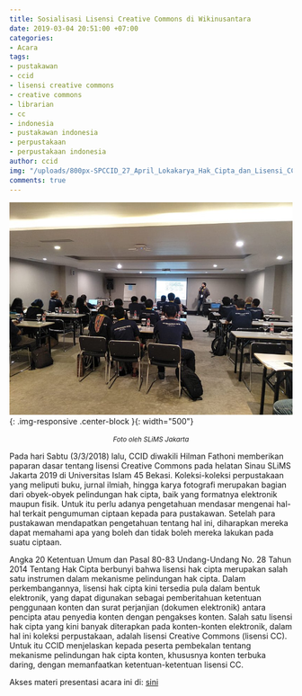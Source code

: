 ```yaml
---
title: Sosialisasi Lisensi Creative Commons di Wikinusantara
date: 2019-03-04 20:51:00 +07:00
categories:
- Acara
tags:
- pustakawan
- ccid
- lisensi creative commons
- creative commons
- librarian
- cc
- indonesia
- pustakawan indonesia
- perpustakaan
- perpustakaan indonesia
author: ccid
img: "/uploads/800px-SPCCID_27_April_Lokakarya_Hak_Cipta_dan_Lisensi_CC_di_Wikinusantara_2019.jpg"
comments: true
---
```


![800px-SPCCID_27_April_Lokakarya_Hak_Cipta_dan_Lisensi_CC_di_Wikinusantara_2019.jpg](/uploads/800px-SPCCID_27_April_Lokakarya_Hak_Cipta_dan_Lisensi_CC_di_Wikinusantara_2019.jpg){: .img-responsive .center-block }{: width="500"}<center><small><i>Foto oleh SLiMS Jakarta</i></small></center>

Pada hari Sabtu (3/3/2018) lalu, CCID diwakili Hilman Fathoni memberikan paparan dasar tentang lisensi Creative Commons pada helatan Sinau SLiMS Jakarta 2019 di Universitas Islam 45 Bekasi. Koleksi-koleksi perpustakaan yang meliputi buku, jurnal ilmiah, hingga karya fotografi merupakan bagian dari obyek-obyek pelindungan hak cipta, baik yang formatnya elektronik maupun fisik. Untuk itu perlu adanya pengetahuan mendasar mengenai hal-hal terkait pengumuman ciptaan kepada para pustakawan. Setelah para pustakawan mendapatkan pengetahuan tentang hal ini, diharapkan mereka dapat memahami apa yang boleh dan tidak boleh mereka lakukan pada suatu ciptaan. 

Angka 20 Ketentuan Umum dan Pasal 80-83 Undang-Undang No. 28 Tahun 2014 Tentang Hak Cipta berbunyi bahwa lisensi hak cipta merupakan salah satu instrumen dalam mekanisme pelindungan hak cipta. Dalam perkembangannya, lisensi hak cipta kini tersedia pula dalam bentuk elektronik, yang dapat digunakan sebagai pemberitahuan ketentuan penggunaan konten dan surat perjanjian (dokumen elektronik) antara pencipta atau penyedia konten dengan pengakses konten. Salah satu lisensi hak cipta yang kini banyak diterapkan pada konten-konten elektronik, dalam hal ini koleksi perpustakaan, adalah lisensi Creative Commons (lisensi CC). Untuk itu CCID menjelaskan kepada peserta pembekalan tentang mekanisme pelindungan hak cipta konten, khususnya konten terbuka daring, dengan memanfaatkan ketentuan-ketentuan lisensi CC.

Akses materi presentasi acara ini di: [sini](https://drive.google.com/drive/u/0/folders/1A9RUsRZ5snWh8pq9joe6be7cJ11Aa0Ni)